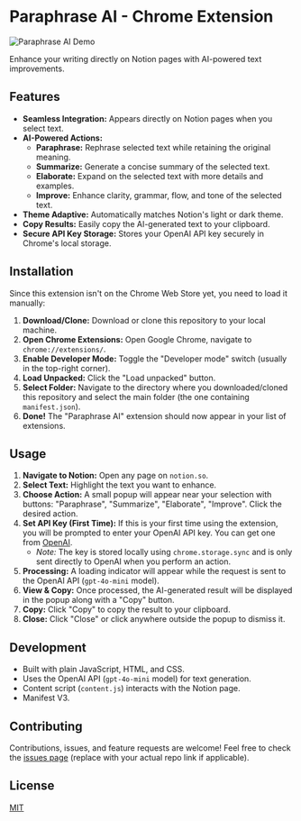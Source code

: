 # Paraphrase AI - Chrome Extension

![Paraphrase AI Demo](placeholder.gif) <!-- Optional: Add a GIF demo later -->

Enhance your writing directly on Notion pages with AI-powered text improvements.

## Features

*   **Seamless Integration:** Appears directly on Notion pages when you select text.
*   **AI-Powered Actions:**
    *   **Paraphrase:** Rephrase selected text while retaining the original meaning.
    *   **Summarize:** Generate a concise summary of the selected text.
    *   **Elaborate:** Expand on the selected text with more details and examples.
    *   **Improve:** Enhance clarity, grammar, flow, and tone of the selected text.
*   **Theme Adaptive:** Automatically matches Notion's light or dark theme.
*   **Copy Results:** Easily copy the AI-generated text to your clipboard.
*   **Secure API Key Storage:** Stores your OpenAI API key securely in Chrome's local storage.

## Installation

Since this extension isn't on the Chrome Web Store yet, you need to load it manually:

1.  **Download/Clone:** Download or clone this repository to your local machine.
2.  **Open Chrome Extensions:** Open Google Chrome, navigate to `chrome://extensions/`.
3.  **Enable Developer Mode:** Toggle the "Developer mode" switch (usually in the top-right corner).
4.  **Load Unpacked:** Click the "Load unpacked" button.
5.  **Select Folder:** Navigate to the directory where you downloaded/cloned this repository and select the main folder (the one containing `manifest.json`).
6.  **Done!** The "Paraphrase AI" extension should now appear in your list of extensions.

## Usage

1.  **Navigate to Notion:** Open any page on `notion.so`.
2.  **Select Text:** Highlight the text you want to enhance.
3.  **Choose Action:** A small popup will appear near your selection with buttons: "Paraphrase", "Summarize", "Elaborate", "Improve". Click the desired action.
4.  **Set API Key (First Time):** If this is your first time using the extension, you will be prompted to enter your OpenAI API key. You can get one from [OpenAI](https://platform.openai.com/account/api-keys).
    *   *Note:* The key is stored locally using `chrome.storage.sync` and is only sent directly to OpenAI when you perform an action.
5.  **Processing:** A loading indicator will appear while the request is sent to the OpenAI API (`gpt-4o-mini` model).
6.  **View & Copy:** Once processed, the AI-generated result will be displayed in the popup along with a "Copy" button.
7.  **Copy:** Click "Copy" to copy the result to your clipboard.
8.  **Close:** Click "Close" or click anywhere outside the popup to dismiss it.

## Development

*   Built with plain JavaScript, HTML, and CSS.
*   Uses the OpenAI API (`gpt-4o-mini` model) for text generation.
*   Content script (`content.js`) interacts with the Notion page.
*   Manifest V3.

## Contributing

Contributions, issues, and feature requests are welcome! Feel free to check the [issues page](https://github.com/your-username/paraphrase-ai/issues) (replace with your actual repo link if applicable).

## License

[MIT](LICENSE) <!-- Optional: Add a LICENSE file --> 